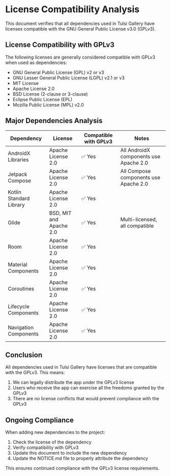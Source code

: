 # License Compatibility Analysis

This document verifies that all dependencies used in Tulsi Gallery have licenses compatible with the GNU General Public License v3.0 (GPLv3).

## License Compatibility with GPLv3

The following licenses are generally considered compatible with GPLv3 when used as dependencies:

- GNU General Public License (GPL) v2 or v3
- GNU Lesser General Public License (LGPL) v2.1 or v3
- MIT License
- Apache License 2.0
- BSD License (2-clause or 3-clause)
- Eclipse Public License (EPL)
- Mozilla Public License (MPL) v2.0

## Major Dependencies Analysis

| Dependency | License | Compatible with GPLv3 | Notes |
|------------|---------|------------------------|-------|
| AndroidX Libraries | Apache License 2.0 | ✅ Yes | All AndroidX components use Apache 2.0 |
| Jetpack Compose | Apache License 2.0 | ✅ Yes | All Compose components use Apache 2.0 |
| Kotlin Standard Library | Apache License 2.0 | ✅ Yes | |
| Glide | BSD, MIT and Apache 2.0 | ✅ Yes | Multi-licensed, all compatible |
| Room | Apache License 2.0 | ✅ Yes | |
| Material Components | Apache License 2.0 | ✅ Yes | |
| Coroutines | Apache License 2.0 | ✅ Yes | |
| Lifecycle Components | Apache License 2.0 | ✅ Yes | |
| Navigation Components | Apache License 2.0 | ✅ Yes | |

## Conclusion

All dependencies used in Tulsi Gallery have licenses that are compatible with the GPLv3. This means:

1. We can legally distribute the app under the GPLv3 license
2. Users who receive the app can exercise all the freedoms granted by the GPLv3
3. There are no license conflicts that would prevent compliance with the GPLv3

## Ongoing Compliance

When adding new dependencies to the project:

1. Check the license of the dependency
2. Verify compatibility with GPLv3
3. Update this document to include the new dependency
4. Update the NOTICE.md file to properly attribute the dependency

This ensures continued compliance with the GPLv3 license requirements.
